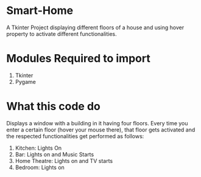 # Smart-Home
A Tkinter Project displaying different floors of a house and using hover property to activate different functionalities. 


# Modules Required to import
1) Tkinter
2) Pygame


# What this code do
Displays a window with a building in it having four floors. 
Every time you enter a certain floor (hover your mouse there), that floor gets activated and the respected functionalities get performed as follows:

1) Kitchen:  Lights On
2) Bar:  Lights on and Music Starts
3) Home Theatre: Lights on and TV starts
4) Bedroom:  Lights on

